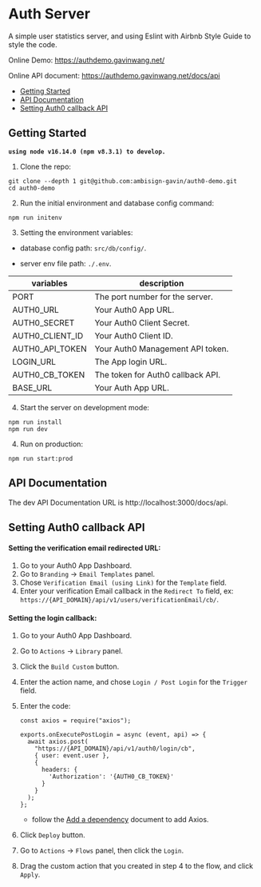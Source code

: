 # Auth Server

A simple user statistics server, and using Eslint with Airbnb Style Guide to style the code.

Online Demo: https://authdemo.gavinwang.net/

Online API document: https://authdemo.gavinwang.net/docs/api

* [Getting Started](#GettingStarted)
* [API Documentation](#APIDocumentation)
* [Setting Auth0 callback API](#auth0callback)

## Getting Started<a id="GettingStarted"></a>

**`using node v16.14.0 (npm v8.3.1) to develop.`**

1. Clone the repo:

```
git clone --depth 1 git@github.com:ambisign-gavin/auth0-demo.git
cd auth0-demo
```

2. Run the initial environment and database config command: 

```
npm run initenv
```

3. Setting the environment variables:
  
  * database config path: `src/db/config/`.

  * server env file path: `./.env`.

  | variables | description |
  | --- | --- |
  | PORT | The port number for the server. |
  | AUTH0_URL | Your Auth0 App URL. |
  | AUTH0_SECRET | Your Auth0 Client Secret. |
  | AUTH0_CLIENT_ID | Your Auth0 Client ID. |
  | AUTH0_API_TOKEN | Your Auth0 Management API token. |
  | LOGIN_URL | The App login URL. |
  | AUTH0_CB_TOKEN | The token for Auth0 callback API. |
  | BASE_URL | Your Auth App URL. |

4. Start the server on development mode:

```
npm run install
npm run dev
```

4. Run on production:

```
npm run start:prod
```

## API Documentation<a id='APIDocumentation'></a>

The dev API Documentation URL is http://localhost:3000/docs/api.

## Setting Auth0 callback API<a id='auth0callback'></a>

#### Setting the verification email redirected URL:

  1. Go to your Auth0 App Dashboard.
  2. Go to `Branding` -> `Email Templates` panel.
  3. Chose `Verification Email (using Link)` for the `Template` field.
  4. Enter your verification Email callback in the `Redirect To` field, ex: `https://{API_DOMAIN}/api/v1/users/verificationEmail/cb/`.

#### Setting the login callback:

  1. Go to your Auth0 App Dashboard.
  2. Go to `Actions` -> `Library` panel.
  3. Click the `Build Custom` button.
  4. Enter the action name, and chose `Login / Post Login` for the `Trigger` field.
  5. Enter the code:

      ```
      const axios = require("axios");

      exports.onExecutePostLogin = async (event, api) => {
        await axios.post(
          "https://{API_DOMAIN}/api/v1/auth0/login/cb", 
          { user: event.user },
          {
            headers: {
              'Authorization': '{AUTH0_CB_TOKEN}'
            }
          }
        );
      };
      ```
      * follow the [Add a dependency](https://auth0.com/docs/customize/actions/write-your-first-action#add-a-dependency) document to add Axios.
  6. Click `Deploy` button.
  7. Go to `Actions` -> `Flows` panel, then click the `Login`.
  8. Drag the custom action that you created in step 4 to the flow, and click `Apply`.
